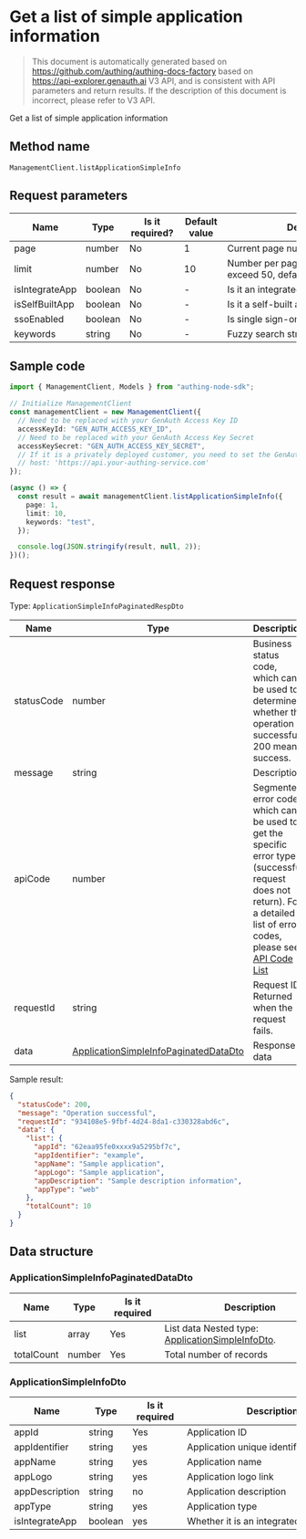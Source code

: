 # Get a list of simple application information

<!--
Warning⚠️:
Do not modify this document directly,
https://github.com/Authing/authing-docs-factory
Use this project to generate
-->

<LastUpdated />

> This document is automatically generated based on https://github.com/authing/authing-docs-factory based on https://api-explorer.genauth.ai V3 API, and is consistent with API parameters and return results. If the description of this document is incorrect, please refer to V3 API.

Get a list of simple application information

## Method name

`ManagementClient.listApplicationSimpleInfo`

## Request parameters

| Name           | Type    | <div style="width:80px">Is it required?</div> | <div style="width:60px">Default value</div> | <div style="width:300px">Description</div>               | <div style="width:200px">Sample value</div> |
| -------------- | ------- | --------------------------------------------- | ------------------------------------------- | -------------------------------------------------------- | ------------------------------------------- |
| page           | number  | No                                            | 1                                           | Current page number, starting from 1                     | `1`                                         |
| limit          | number  | No                                            | 10                                          | Number per page, maximum cannot exceed 50, default is 10 | `10`                                        |
| isIntegrateApp | boolean | No                                            | -                                           | Is it an integrated application?                         |                                             |
| isSelfBuiltApp | boolean | No                                            | -                                           | Is it a self-built application?                          |                                             |
| ssoEnabled     | boolean | No                                            | -                                           | Is single sign-on enabled?                               |                                             |
| keywords       | string  | No                                            | -                                           | Fuzzy search string                                      | `test`                                      |

## Sample code

```ts
import { ManagementClient, Models } from "authing-node-sdk";

// Initialize ManagementClient
const managementClient = new ManagementClient({
  // Need to be replaced with your GenAuth Access Key ID
  accessKeyId: "GEN_AUTH_ACCESS_KEY_ID",
  // Need to be replaced with your GenAuth Access Key Secret
  accessKeySecret: "GEN_AUTH_ACCESS_KEY_SECRET",
  // If it is a privately deployed customer, you need to set the GenAuth service domain name
  // host: 'https://api.your-authing-service.com'
});

(async () => {
  const result = await managementClient.listApplicationSimpleInfo({
    page: 1,
    limit: 10,
    keywords: "test",
  });

  console.log(JSON.stringify(result, null, 2));
})();
```

## Request response

Type: `ApplicationSimpleInfoPaginatedRespDto`

| Name       | Type                                                                                       | Description                                                                                                                                                                                                                                                                                                                                         |
| ---------- | ------------------------------------------------------------------------------------------ | --------------------------------------------------------------------------------------------------------------------------------------------------------------------------------------------------------------------------------------------------------------------------------------------------------------------------------------------------- |
| statusCode | number                                                                                     | Business status code, which can be used to determine whether the operation is successful. 200 means success.                                                                                                                                                                                                                                        |
| message    | string                                                                                     | Description                                                                                                                                                                                                                                                                                                                                         |
| apiCode    | number                                                                                     | Segmented error code, which can be used to get the specific error type (successful request does not return). For a detailed list of error codes, please see: [API Code List](https://api-explorer.genauth.ai/?tag=group/%E5%BC%80%E5%8F%91%E5%87%86%E5%A4%87#tag/%E5%BC%80%E5%8F%91%E5%87%86%E5%A4%87/%E9%94%99%E8%AF%AF%E5%A4%84%E7%90%86/apiCode) |
| requestId  | string                                                                                     | Request ID. Returned when the request fails.                                                                                                                                                                                                                                                                                                        |
| data       | <a href="#ApplicationSimpleInfoPaginatedDataDto">ApplicationSimpleInfoPaginatedDataDto</a> | Response data                                                                                                                                                                                                                                                                                                                                       |

Sample result:

```json
{
  "statusCode": 200,
  "message": "Operation successful",
  "requestId": "934108e5-9fbf-4d24-8da1-c330328abd6c",
  "data": {
    "list": {
      "appId": "62eaa95fe0xxxx9a5295bf7c",
      "appIdentifier": "example",
      "appName": "Sample application",
      "appLogo": "Sample application",
      "appDescription": "Sample description information",
      "appType": "web"
    },
    "totalCount": 10
  }
}
```

## Data structure

### <a id="ApplicationSimpleInfoPaginatedDataDto"></a> ApplicationSimpleInfoPaginatedDataDto

| Name       | Type   | <div style="width:80px">Is it required</div> | <div style="width:300px">Description</div>                                               | <div style="width:200px">Sample value</div> |
| ---------- | ------ | -------------------------------------------- | ---------------------------------------------------------------------------------------- | ------------------------------------------- |
| list       | array  | Yes                                          | List data Nested type: <a href="#ApplicationSimpleInfoDto">ApplicationSimpleInfoDto</a>. |                                             |
| totalCount | number | Yes                                          | Total number of records                                                                  | `10`                                        |

### <a id="ApplicationSimpleInfoDto"></a> ApplicationSimpleInfoDto

| Name           | Type    | <div style="width:80px">Is it required</div> | <div style="width:300px">Description</div> | <div style="width:200px">Sample value</div> |
| -------------- | ------- | -------------------------------------------- | ------------------------------------------ | ------------------------------------------- |
| appId          | string  | Yes                                          | Application ID                             | `62eaa95fe0xxxx9a5295bf7c`                  |
| appIdentifier  | string  | yes                                          | Application unique identifier              | `example`                                   |
| appName        | string  | yes                                          | Application name                           | `Example application`                       |
| appLogo        | string  | yes                                          | Application logo link                      | `Example application`                       |
| appDescription | string  | no                                           | Application description                    | `Example description`                       |
| appType        | string  | yes                                          | Application type                           | web                                         |
| isIntegrateApp | boolean | yes                                          | Whether it is an integrated application    |                                             |
